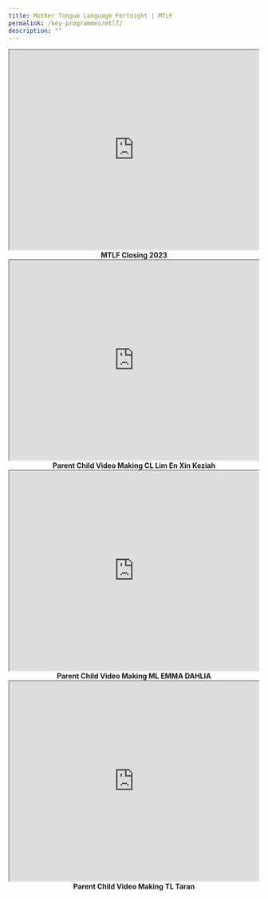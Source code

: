 ```yaml
---
title: Mother Tongue Language Fortnight | MTLF
permalink: /key-programmes/mtlf/
description: ""
---
```

<center>
<iframe src="https://www.youtube.com/embed/MlVe5N9YPMQ" height="400" width="500">
</iframe><br>
<b>MTLF Closing 2023</b></center>
<center>
<iframe src="https://www.youtube.com/embed/kRSWvFL7skM" height="400" width="500">
</iframe><br>
<b>Parent Child Video Making CL Lim En Xin Keziah</b></center>
<center>
<iframe src="https://www.youtube.com/embed/wN82f7BQ8" height="400" width="500">
</iframe><br>
<b>Parent Child Video Making ML EMMA DAHLIA</b></center>
<center>
<iframe src="https://www.youtube.com/embed/Im5pR2UjpHE" height="400" width="500">
</iframe><br>
<b>Parent Child Video Making TL Taran</b></center>